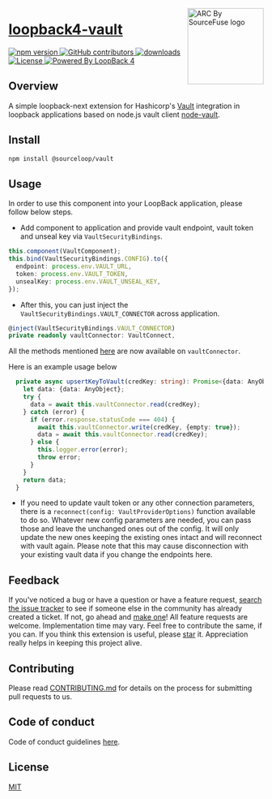<a href="https://sourcefuse.github.io/arc-docs/arc-api-docs" target="_blank"><img src="https://github.com/sourcefuse/loopback4-microservice-catalog/blob/master/docs/assets/logo-dark-bg.png?raw=true" alt="ARC By SourceFuse logo" title="ARC By SourceFuse" align="right" width="150" /></a>

# [loopback4-vault](https://github.com/sourcefuse/loopback4-vault)

<p align="left">
<a href="https://www.npmjs.com/package/@sourceloop/vault">
<img src="https://img.shields.io/npm/v/@sourceloop/vault.svg" alt="npm version" />
</a>
<a href="https://github.com/sourcefuse/loopback4-vault/graphs/contributors" target="_blank">
<img alt="GitHub contributors" src="https://img.shields.io/github/contributors/sourcefuse/loopback4-vault">
</a>
<a href="https://www.npmjs.com/@sourceloop/vault" target="_blank">
<img alt="downloads" src="https://img.shields.io/npm/dm/@sourceloop/vault">
</a>
<a href="https://github.com/sourcefuse/loopback4-s3/blob/master/LICENSE">
<img src="https://img.shields.io/github/license/sourcefuse/loopback4-s3.svg" alt="License" />
</a>
<a href="https://loopback.io/" target="_blank">
<img alt="Powered By LoopBack 4" src="https://img.shields.io/badge/Powered%20by-LoopBack 4-brightgreen" />
</a>
</p>


## Overview

A simple loopback-next extension for Hashicorp's [Vault](https://learn.hashicorp.com/vault) integration in loopback applications based on node.js vault client [node-vault](https://github.com/kr1sp1n/node-vault).

## Install

```sh
npm install @sourceloop/vault
```

## Usage

In order to use this component into your LoopBack application, please follow below steps.

- Add component to application and provide vault endpoint, vault token and unseal key via `VaultSecurityBindings`.

```ts
this.component(VaultComponent);
this.bind(VaultSecurityBindings.CONFIG).to({
  endpoint: process.env.VAULT_URL,
  token: process.env.VAULT_TOKEN,
  unsealKey: process.env.VAULT_UNSEAL_KEY,
});
```

- After this, you can just inject the `VaultSecurityBindings.VAULT_CONNECTOR` across application.

```ts
@inject(VaultSecurityBindings.VAULT_CONNECTOR)
private readonly vaultConnector: VaultConnect,
```

All the methods mentioned [here](https://github.com/kr1sp1n/node-vault/blob/master/features.md) are now available on `vaultConnector`.

Here is an example usage below

```ts
  private async upsertKeyToVault(credKey: string): Promise<{data: AnyObject}> {
    let data: {data: AnyObject};
    try {
      data = await this.vaultConnector.read(credKey);
    } catch (error) {
      if (error.response.statusCode === 404) {
        await this.vaultConnector.write(credKey, {empty: true});
        data = await this.vaultConnector.read(credKey);
      } else {
        this.logger.error(error);
        throw error;
      }
    }
    return data;
  }
```

- If you need to update vault token or any other connection parameters, there is a `reconnect(config: VaultProviderOptions)` function available to do so. Whatever new config parameters are needed, you can pass those and leave the unchanged ones out of the config. It will only update the new ones keeping the existing ones intact and will reconnect with vault again. Please note that this may cause disconnection with your existing vault data if you change the endpoints here.

## Feedback

If you've noticed a bug or have a question or have a feature request, [search the issue tracker](https://github.com/sourcefuse/loopback4-vault/issues) to see if someone else in the community has already created a ticket.
If not, go ahead and [make one](https://github.com/sourcefuse/loopback4-vault/issues/new/choose)!
All feature requests are welcome. Implementation time may vary. Feel free to contribute the same, if you can.
If you think this extension is useful, please [star](https://help.github.com/en/articles/about-stars) it. Appreciation really helps in keeping this project alive.

## Contributing

Please read [CONTRIBUTING.md](https://github.com/sourcefuse/loopback4-vault/blob/master/.github/CONTRIBUTING.md) for details on the process for submitting pull requests to us.

## Code of conduct

Code of conduct guidelines [here](https://github.com/sourcefuse/loopback4-vault/blob/master/.github/CODE_OF_CONDUCT.md).

## License

[MIT](https://github.com/sourcefuse/loopback4-vault/blob/master/LICENSE)
